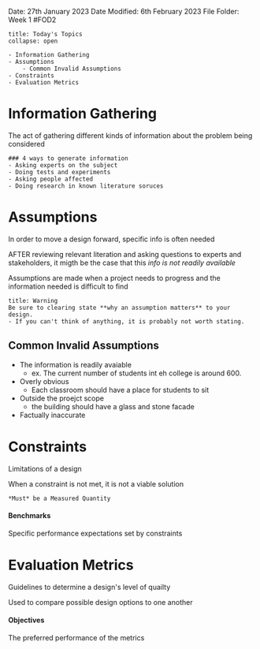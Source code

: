 Date: 27th January 2023
Date Modified: 6th February 2023
File Folder: Week 1
#FOD2  

```ad-abstract
title: Today's Topics
collapse: open

- Information Gathering
- Assumptions
	- Common Invalid Assumptions
- Constraints
- Evaluation Metrics

```

# Information Gathering

The act of gathering different kinds of information about the problem being considered

```ad-important
### 4 ways to generate information
- Asking experts on the subject
- Doing tests and experiments
- Asking people affected
- Doing research in known literature soruces
```

# Assumptions

In order to move a design forward, specific info is often needed

AFTER reviewing relevant literation and asking questions to experts and stakeholders, it migth be the case that this *info is not readily available*

Assumptions are made when a project needs to progress and the  information needed is difficult to find

```ad-danger
title: Warning
Be sure to clearing state **why an assumption matters** to your design.
- If you can't think of anything, it is probably not worth stating.
```

## Common Invalid Assumptions

- The information is readily avaiable
	- ex. The current number of students int eh college is around 600.
- Overly obvious
	- Each classroom should have a place for students to sit
- Outside the proejct scope
	- the building should have a glass and stone facade
- Factually inaccurate

# Constraints

Limitations of a design

When a constraint is not met, it is not a viable solution

```ad-note
*Must* be a Measured Quantity
```

#### Benchmarks

Specific performance expectations set by constraints

# Evaluation Metrics

Guidelines to determine a design's level of quailty

Used to compare possible design options to one another

#### Objectives

The preferred performance of the metrics